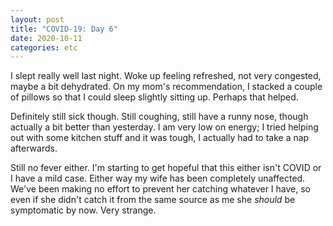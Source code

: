 ```yaml
---
layout: post
title: "COVID-19: Day 6"
date: 2020-10-11
categories: etc
---
```


I slept really well last night. Woke up feeling refreshed, not very congested,
maybe a bit dehydrated. On my mom's recommendation, I stacked a couple of
pillows so that I could sleep slightly sitting up. Perhaps that helped.

Definitely still sick though. Still coughing, still have a runny nose, though
actually a bit better than yesterday. I am very low on energy; I tried helping
out with some kitchen stuff and it was tough, I actually had to take a nap
afterwards.

Still no fever either. I'm starting to get hopeful that this either isn't COVID
or I have a mild case. Either way my wife has been completely unaffected. We've
been making no effort to prevent her catching whatever I have, so even if she
didn't catch it from the same source as me she _should_ be symptomatic by now.
Very strange.
